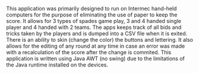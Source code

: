 This application was primarily designed to run on Intermec hand-held computers for the purpose of eliminating the use of paper to keep the score. It allows for 3 types of spades game play, 3 and 4 handed single player and 4 handed with 2 teams. The apps keeps track of all bids and tricks taken by the players and is dumped into a CSV file when it is exited. There is an ability to skin (change the color) the buttons and lettering. It also allows for the editing of any round at any time in case an error was made with a recalculation of the score after the change is commited. This application is written using Java AWT (no swing) due to the limitations of the Java runtime installed on the devices.